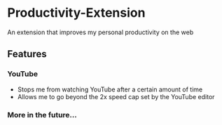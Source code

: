# Productivity-Extension
An extension that improves my personal productivity on the web
## Features
### YouTube
- Stops me from watching YouTube after a certain amount of time
- Allows me to go beyond the 2x speed cap set by the YouTube editor

### More in the future...